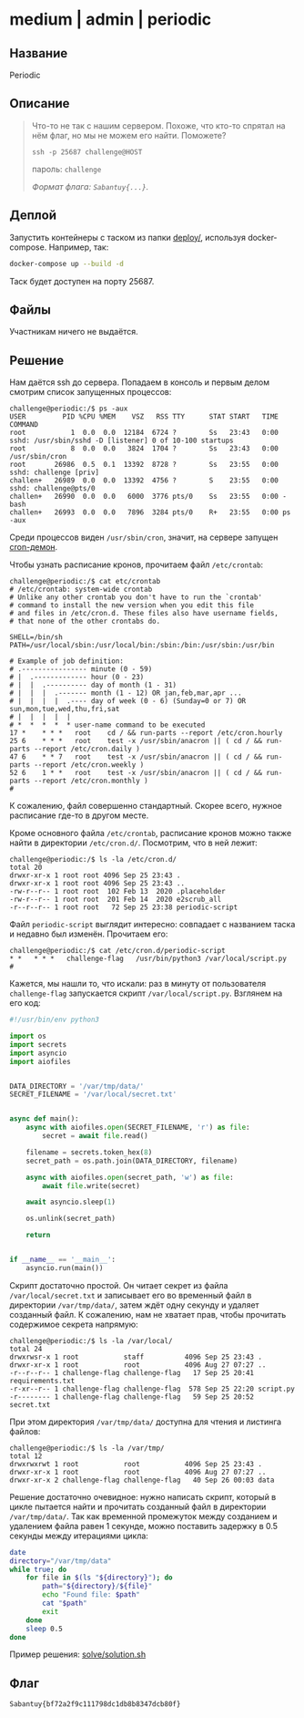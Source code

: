 # medium | admin | periodic

## Название

Periodic

## Описание

> Что-то не так с нашим сервером. Похоже, что кто-то спрятал на нём флаг, но мы не можем его найти. Поможете?
> 
> `ssh -p 25687 challenge@HOST`
> 
> пароль: `challenge`
> 
> _Формат флага: `Sabantuy{...}`._

## Деплой

Запустить контейнеры с таском из папки [deploy/](deploy/), используя docker-compose. Например, так:

```sh
docker-compose up --build -d
```

Таск будет доступен на порту 25687.

## Файлы

Участникам ничего не выдаётся.

## Решение

Нам даётся ssh до сервера. Попадаем в консоль и первым делом смотрим список запущенных процессов:

```
challenge@periodic:/$ ps -aux
USER         PID %CPU %MEM    VSZ   RSS TTY      STAT START   TIME COMMAND
root           1  0.0  0.0  12184  6724 ?        Ss   23:43   0:00 sshd: /usr/sbin/sshd -D [listener] 0 of 10-100 startups
root           8  0.0  0.0   3824  1704 ?        Ss   23:43   0:00 /usr/sbin/cron
root       26986  0.5  0.1  13392  8728 ?        Ss   23:55   0:00 sshd: challenge [priv]
challen+   26989  0.0  0.0  13392  4756 ?        S    23:55   0:00 sshd: challenge@pts/0
challen+   26990  0.0  0.0   6000  3776 pts/0    Ss   23:55   0:00 -bash
challen+   26993  0.0  0.0   7896  3284 pts/0    R+   23:55   0:00 ps -aux
```

Среди процессов виден `/usr/sbin/cron`, значит, на сервере запущен [cron-демон](https://ru.wikipedia.org/wiki/Cron).

Чтобы узнать расписание кронов, прочитаем файл `/etc/crontab`:

```
challenge@periodic:/$ cat etc/crontab 
# /etc/crontab: system-wide crontab
# Unlike any other crontab you don't have to run the `crontab'
# command to install the new version when you edit this file
# and files in /etc/cron.d. These files also have username fields,
# that none of the other crontabs do.

SHELL=/bin/sh
PATH=/usr/local/sbin:/usr/local/bin:/sbin:/bin:/usr/sbin:/usr/bin

# Example of job definition:
# .---------------- minute (0 - 59)
# |  .------------- hour (0 - 23)
# |  |  .---------- day of month (1 - 31)
# |  |  |  .------- month (1 - 12) OR jan,feb,mar,apr ...
# |  |  |  |  .---- day of week (0 - 6) (Sunday=0 or 7) OR sun,mon,tue,wed,thu,fri,sat
# |  |  |  |  |
# *  *  *  *  * user-name command to be executed
17 *	* * *	root    cd / && run-parts --report /etc/cron.hourly
25 6	* * *	root	test -x /usr/sbin/anacron || ( cd / && run-parts --report /etc/cron.daily )
47 6	* * 7	root	test -x /usr/sbin/anacron || ( cd / && run-parts --report /etc/cron.weekly )
52 6	1 * *	root	test -x /usr/sbin/anacron || ( cd / && run-parts --report /etc/cron.monthly )
#
```

К сожалению, файл совершенно стандартный. Скорее всего, нужное расписание где-то в другом месте.

Кроме основного файла `/etc/crontab`, расписание кронов можно также найти в директории `/etc/cron.d/`. Посмотрим, что в ней лежит:

```
challenge@periodic:/$ ls -la /etc/cron.d/
total 20
drwxr-xr-x 1 root root 4096 Sep 25 23:43 .
drwxr-xr-x 1 root root 4096 Sep 25 23:43 ..
-rw-r--r-- 1 root root  102 Feb 13  2020 .placeholder
-rw-r--r-- 1 root root  201 Feb 14  2020 e2scrub_all
-r--r--r-- 1 root root   72 Sep 25 23:38 periodic-script
```

Файл `periodic-script` выглядит интересно: совпадает с названием таска и недавно был изменён. Прочитаем его:

```
challenge@periodic:/$ cat /etc/cron.d/periodic-script 
* *   * * *   challenge-flag   /usr/bin/python3 /var/local/script.py
#
```

Кажется, мы нашли то, что искали: раз в минуту от пользователя `challenge-flag` запускается скрипт `/var/local/script.py`. Взглянем на его код:

```python
#!/usr/bin/env python3

import os
import secrets
import asyncio
import aiofiles


DATA_DIRECTORY = '/var/tmp/data/'
SECRET_FILENAME = '/var/local/secret.txt'


async def main():
    async with aiofiles.open(SECRET_FILENAME, 'r') as file:
        secret = await file.read()

    filename = secrets.token_hex(8)
    secret_path = os.path.join(DATA_DIRECTORY, filename)

    async with aiofiles.open(secret_path, 'w') as file:
        await file.write(secret)

    await asyncio.sleep(1)

    os.unlink(secret_path)

    return


if __name__ == '__main__':
    asyncio.run(main())
```

Скрипт достаточно простой. Он читает секрет из файла `/var/local/secret.txt` и записывает его во временный файл в директории `/var/tmp/data/`, затем ждёт одну секунду и удаляет созданный файл. К сожалению, нам не хватает прав, чтобы прочитать содержимое секрета напрямую:

```
challenge@periodic:/$ ls -la /var/local/
total 24
drwxrwsr-x 1 root           staff          4096 Sep 25 23:43 .
drwxr-xr-x 1 root           root           4096 Aug 27 07:27 ..
-r--r--r-- 1 challenge-flag challenge-flag   17 Sep 25 20:41 requirements.txt
-r-xr--r-- 1 challenge-flag challenge-flag  578 Sep 25 22:20 script.py
-r-------- 1 challenge-flag challenge-flag   59 Sep 25 20:52 secret.txt
```

При этом директория `/var/tmp/data/` доступна для чтения и листинга файлов:

```
challenge@periodic:/$ ls -la /var/tmp/
total 12
drwxrwxrwt 1 root           root           4096 Sep 25 23:43 .
drwxr-xr-x 1 root           root           4096 Aug 27 07:27 ..
drwxr-xr-x 2 challenge-flag challenge-flag   40 Sep 26 00:03 data
```

Решение достаточно очевидное: нужно написать скрипт, который в цикле пытается найти и прочитать созданный файл в директории `/var/tmp/data/`. Так как временной промежуток между созданием и удалением файла равен 1 секунде, можно поставить задержку в 0.5 секунды между итерациями цикла:

```sh
date
directory="/var/tmp/data"
while true; do
    for file in $(ls "${directory}"); do
        path="${directory}/${file}"
        echo "Found file: $path"
        cat "$path"
        exit
    done
    sleep 0.5
done
```

Пример решения: [solve/solution.sh](solve/solution.sh)

## Флаг

```
Sabantuy{bf72a2f9c111798dc1db8b8347dcb80f}
```
